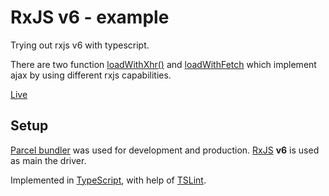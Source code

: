 # RxJS v6 - example

Trying out rxjs v6 with typescript.

There are two function [loadWithXhr()](https://github.com/azdanov/rxjs-6/blob/ee9d34e272024d140a7cada9210452b8cf577cdf/src/ajax.ts#L4) and [loadWithFetch](https://github.com/azdanov/rxjs-6/blob/6905fc5b5141b8256c6f49e1a40692bc94db32e4/src/ajax.ts#L30) which implement ajax by using different rxjs capabilities.

[Live](https://azdanov.js.org/rxjs-6/)

## Setup

[Parcel bundler](https://parceljs.org/) was used for development and production. [RxJS](https://github.com/ReactiveX/RxJS) __v6__ is used as main the driver.

Implemented in [TypeScript](https://github.com/Microsoft/TypeScript), with help of [TSLint](https://github.com/palantir/tslint).
